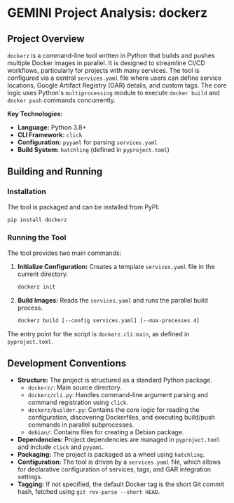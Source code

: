 # GEMINI Project Analysis: dockerz

## Project Overview

`dockerz` is a command-line tool written in Python that builds and pushes multiple Docker images in parallel. It is designed to streamline CI/CD workflows, particularly for projects with many services. The tool is configured via a central `services.yaml` file where users can define service locations, Google Artifact Registry (GAR) details, and custom tags. The core logic uses Python's `multiprocessing` module to execute `docker build` and `docker push` commands concurrently.

**Key Technologies:**
- **Language:** Python 3.8+
- **CLI Framework:** `click`
- **Configuration:** `pyyaml` for parsing `services.yaml`
- **Build System:** `hatchling` (defined in `pyproject.toml`)

## Building and Running

### Installation
The tool is packaged and can be installed from PyPI:
```bash
pip install dockerz
```

### Running the Tool
The tool provides two main commands:

1.  **Initialize Configuration:** Creates a template `services.yaml` file in the current directory.
    ```bash
    dockerz init
    ```

2.  **Build Images:** Reads the `services.yaml` and runs the parallel build process.
    ```bash
    dockerz build [--config services.yaml] [--max-processes 4]
    ```

The entry point for the script is `dockerz.cli:main`, as defined in `pyproject.toml`.

## Development Conventions

- **Structure:** The project is structured as a standard Python package.
  - `dockerz/`: Main source directory.
  - `dockerz/cli.py`: Handles command-line argument parsing and command registration using `click`.
  - `dockerz/builder.py`: Contains the core logic for reading the configuration, discovering Dockerfiles, and executing build/push commands in parallel subprocesses.
  - `debian/`: Contains files for creating a Debian package.
- **Dependencies:** Project dependencies are managed in `pyproject.toml` and include `click` and `pyyaml`.
- **Packaging:** The project is packaged as a wheel using `hatchling`.
- **Configuration:** The tool is driven by a `services.yaml` file, which allows for declarative configuration of services, tags, and GAR integration settings.
- **Tagging:** If not specified, the default Docker tag is the short Git commit hash, fetched using `git rev-parse --short HEAD`.
